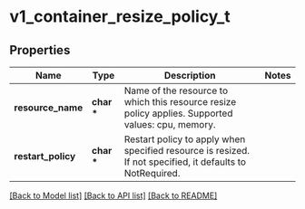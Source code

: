 # v1_container_resize_policy_t

## Properties
Name | Type | Description | Notes
------------ | ------------- | ------------- | -------------
**resource_name** | **char \*** | Name of the resource to which this resource resize policy applies. Supported values: cpu, memory. | 
**restart_policy** | **char \*** | Restart policy to apply when specified resource is resized. If not specified, it defaults to NotRequired. | 

[[Back to Model list]](../README.md#documentation-for-models) [[Back to API list]](../README.md#documentation-for-api-endpoints) [[Back to README]](../README.md)


